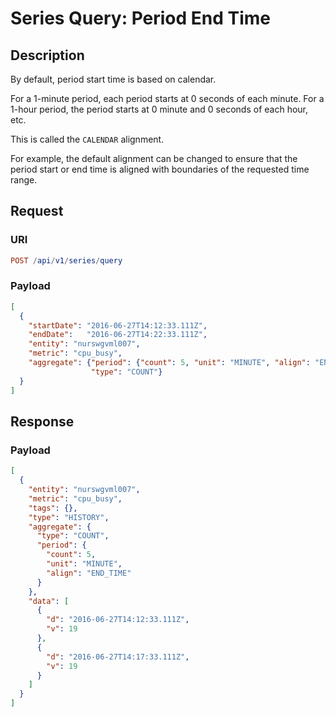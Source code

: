 # Series Query: Period End Time

## Description

By default, period start time is based on calendar.

For a 1-minute period, each period starts at 0 seconds of each minute. For a 1-hour period, the period starts at 0 minute and 0 seconds of each hour, etc.

This is called the `CALENDAR` alignment.

For example, the default alignment can be changed to ensure that the period start or end time is aligned with boundaries of the requested time range.

## Request

### URI

```elm
POST /api/v1/series/query
```

### Payload

```json
[
  {
    "startDate": "2016-06-27T14:12:33.111Z",
    "endDate":   "2016-06-27T14:22:33.111Z",
    "entity": "nurswgvml007",
    "metric": "cpu_busy",
    "aggregate": {"period": {"count": 5, "unit": "MINUTE", "align": "END_TIME"},
                  "type": "COUNT"}
  }
]
```

## Response

### Payload

```json
[
  {
    "entity": "nurswgvml007",
    "metric": "cpu_busy",
    "tags": {},
    "type": "HISTORY",
    "aggregate": {
      "type": "COUNT",
      "period": {
        "count": 5,
        "unit": "MINUTE",
        "align": "END_TIME"
      }
    },
    "data": [
      {
        "d": "2016-06-27T14:12:33.111Z",
        "v": 19
      },
      {
        "d": "2016-06-27T14:17:33.111Z",
        "v": 19
      }
    ]
  }
]
```
